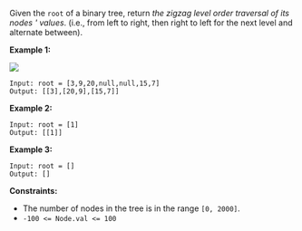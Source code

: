 Given the `root` of a binary tree, return _the zigzag level order traversal of
its nodes ' values_. (i.e., from left to right, then right to left for the
next level and alternate between).



**Example 1:**

![](https://assets.leetcode.com/uploads/2021/02/19/tree1.jpg)

    
    
    Input: root = [3,9,20,null,null,15,7]
    Output: [[3],[20,9],[15,7]]
    

**Example 2:**

    
    
    Input: root = [1]
    Output: [[1]]
    

**Example 3:**

    
    
    Input: root = []
    Output: []
    



**Constraints:**

  * The number of nodes in the tree is in the range `[0, 2000]`.
  * `-100 <= Node.val <= 100`

